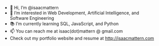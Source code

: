 - 👋 Hi, I’m @isaacmattern
- 👀 I’m interested in Web Development, Artificial Intelligence, and Software Engineering
- 📚 I’m currently learning SQL, JavaScript, and Python
- 📫 You can reach me at isaac(dot)mattern @ gmail.com
- Check out my portfolio website and resume at http://isaacmattern.com
